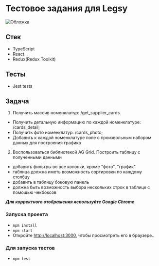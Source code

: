 # Тестовое задания для Legsy
![Обложка](https://user-images.githubusercontent.com/69466179/233071827-c1c43e62-3fe8-4f35-b3ac-85aed7592b4a.png)

## Стек
- TypeScript
- React
- Redux(Redux Toolkit)

## Тесты
- Jest tests

## Задача
1. Получить массив номенклатур: /get_supplier_cards 
- Получить детальную информацию по каждой номенклатуре: /cards_detail; 
- Получить фото номенклатур: /cards_photo;
- Добавить к каждой номенклатуре поле c произвольным набором данных для построения
графика
2. Воспользоваться библиотекой AG Grid. Построить таблицу с
   полученными данными
- добавить фильтры во все колонки, кроме "фото", "график"
- таблица должна иметь возможность сортировки по каждому столбцу
- добавить в таблицу боковую панель
- должна быть возможность выбора нескольких строк в таблице с помощью чекбоксов

***Для корректного отображения используйте Google Chrome***

###  Запуска проекта
- `npm install`
- `npm start`
- Откройте [http://localhost:3000](http://localhost:3000), чтобы просмотреть его в браузере..


### Для запуска тестов
- `npm test`
